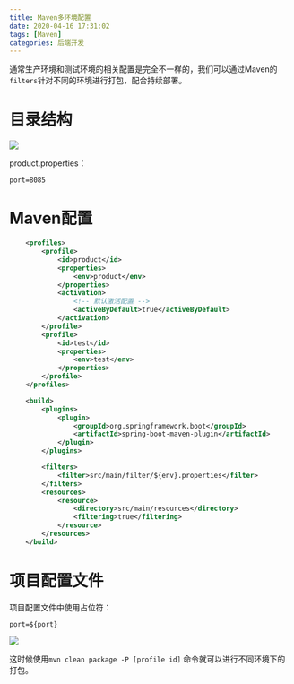 ```yaml
---
title: Maven多环境配置
date: 2020-04-16 17:31:02
tags: [Maven]
categories: 后端开发
---
```


通常生产环境和测试环境的相关配置是完全不一样的，我们可以通过Maven的`filters`针对不同的环境进行打包，配合持续部署。

# 目录结构

![](image-20200416174909204.png)

product.properties：

```properties
port=8085
```

# Maven配置

```xml
    <profiles>
        <profile>
            <id>product</id>
            <properties>
                <env>product</env>
            </properties>
            <activation>
                <!-- 默认激活配置 -->
                <activeByDefault>true</activeByDefault>
            </activation>
        </profile>
        <profile>
            <id>test</id>
            <properties>
                <env>test</env>
            </properties>
        </profile>
    </profiles>

    <build>
        <plugins>
            <plugin>
                <groupId>org.springframework.boot</groupId>
                <artifactId>spring-boot-maven-plugin</artifactId>
            </plugin>
        </plugins>

        <filters>
            <filter>src/main/filter/${env}.properties</filter>
        </filters>
        <resources>
            <resource>
                <directory>src/main/resources</directory>
                <filtering>true</filtering>
            </resource>
        </resources>
    </build>
```

# 项目配置文件

项目配置文件中使用占位符：

```properties
port=${port}
```

![](image-20200416175430211.png)

这时候使用`mvn clean package -P [profile id]` 命令就可以进行不同环境下的打包。

